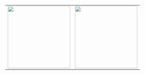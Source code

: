 <meta name="viewport" content="width=device-width, initial-scale=1">

<table>
  <tr>
    <td>
      <img src="https://github-readme-stats.vercel.app/api/top-langs/?username=sebo21cc21&langs_count=25&layout=compact&show_icons=true&icon_color=0096ff&theme=tokyonight" height="200" />
    </td>
    <td>
      <img src="https://github-readme-stats.vercel.app/api?username=sebo21cc21&show_icons=true&theme=tokyonight" height="200" />
    </td>
  </tr>
</table>
